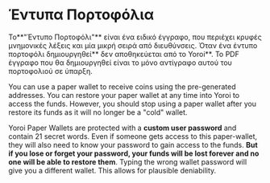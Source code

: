 # Έντυπα Πορτοφόλια

Το**"Έντυπο Πορτοφόλι"** είναι ένα ειδικό έγγραφο, που περιέχει κρυφές μνημονικές λέξεις και μία μικρή σειρά από διευθύνσεις. Όταν ένα έντυπο πορτοφόλι δημιουργηθεί** δεν αποθηκεύεται από το Yoroi**. Το PDF έγγραφο που θα δημιουργηθεί είναι το μόνο αντίγραφο αυτού του πορτοφολιού σε ύπαρξη.

You can use a paper wallet to receive coins using the pre-generated addresses. You can restore your paper wallet at any time into Yoroi to access the funds. However, you should stop using a paper wallet after you restore its funds as it will no longer be a "cold" wallet.

Yoroi Paper Wallets are protected with a **custom user password** and contain 21 secret words. Even if someone gets access to this paper-wallet, they will also need to know your password to gain access to the funds. **But if you lose or forget your password, your funds will be lost forever and no one will be able to restore them**. Typing the wrong wallet password will give you a different wallet. This allows for plausible deniability.